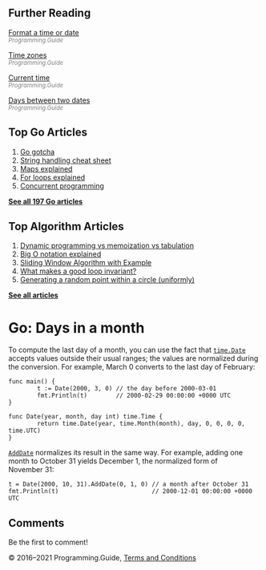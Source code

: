 ## Further Reading

[Format a time or date](format-parse-string-time-date-example.html)  
<span style="color: grey; font-style: italic; font-size: smaller">Programming.Guide</span>

[Time zones](time-change-convert-location-timezone.html)  
<span style="color: grey; font-style: italic; font-size: smaller">Programming.Guide</span>

[Current time](current-time.html)  
<span style="color: grey; font-style: italic; font-size: smaller">Programming.Guide</span>

[Days between two dates](days-between-dates.html)  
<span style="color: grey; font-style: italic; font-size: smaller">Programming.Guide</span>

## Top Go Articles

1.  [Go gotcha](go-gotcha.html)
2.  [String handling cheat sheet](string-functions-reference-cheat-sheet.html)
3.  [Maps explained](maps-explained.html)
4.  [For loops explained](for-loop.html)
5.  [Concurrent programming](go-concurrency-tutorial.html)

[**See all 197 Go articles**](index.html)

## Top Algorithm Articles

1.  [Dynamic programming vs memoization vs tabulation](../dynamic-programming-vs-memoization-vs-tabulation.html)
2.  [Big O notation explained](../big-o-notation-explained.html)
3.  [Sliding Window Algorithm with Example](../sliding-window-example.html)
4.  [What makes a good loop invariant?](../what-makes-a-good-loop-invariant.html)
5.  [Generating a random point within a circle (uniformly)](../random-point-within-circle.html)

[**See all articles**](../index.html)

# Go: Days in a month

To compute the last day of a month, you can use the fact that [`time.Date`](https://golang.org/pkg/time/#Date) accepts values outside their usual ranges; the values are normalized during the conversion. For example, March 0 converts to the last day of February:

    func main() {
            t := Date(2000, 3, 0) // the day before 2000-03-01
            fmt.Println(t)        // 2000-02-29 00:00:00 +0000 UTC
    }

    func Date(year, month, day int) time.Time {
            return time.Date(year, time.Month(month), day, 0, 0, 0, 0, time.UTC)
    }

[`AddDate`](https://golang.org/pkg/time/#Time.AddDate) normalizes its result in the same way. For example, adding one month to October 31 yields December 1, the normalized form of November 31:

    t = Date(2000, 10, 31).AddDate(0, 1, 0) // a month after October 31
    fmt.Println(t)                          // 2000-12-01 00:00:00 +0000 UTC

## Comments

Be the first to comment!

© 2016–2021 Programming.Guide, [Terms and Conditions](../terms-and-conditions.html)
